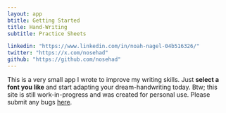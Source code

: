 ```yaml
---
layout: app
btitle: Getting Started
title: Hand-Writing
subtitle: Practice Sheets

linkedin: "https://www.linkedin.com/in/noah-nagel-04b516326/"
twitter: "https://x.com/nosehad"
github: "https://github.com/nosehad"
---
```


<!--<h2>h2 Header line text</h2>
<h3>h3 Header line text</h3>
<h4>h4 Header line text</h4>
<h5>h5 Header line text</h5>-->

<p>This is a very small app I wrote to improve my writing skills. Just <strong>select a font you like</strong> and start adapting your dream-handwriting  today. Btw; this site is still work-in-progress and was created for personal use. Please submit any bugs <a href="https://github.com/nosehad/chardisco">here</a>.</p>

<div class="font-selector" id="font-selector">
</div>

<!--<h5>Adabt your individiual dream handwriting quickly by practicing for <strong>you</strong>.</h5> -->
